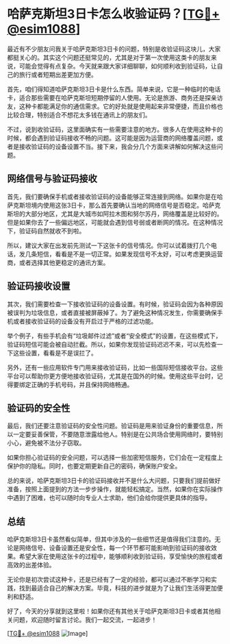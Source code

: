 # 哈萨克斯坦3日卡怎么收验证码？[[TG💪+ @esim1088](https://t.me/s/esim1088)]

最近有不少朋友问我关于哈萨克斯坦3日卡的问题，特别是收验证码这块儿，大家都挺关心的。其实这个问题还挺常见的，尤其是对于第一次使用这类卡的朋友来说，可能会觉得有点复杂。今天就来跟大家详细聊聊，如何顺利收到验证码，让自己的旅行或者短期出差更加方便。

首先，咱们得知道哈萨克斯坦3日卡是什么东西。简单来说，它是一种临时的电话卡，适合那些需要在哈萨克斯坦短期停留的人使用。无论是旅游、商务还是探亲访友，这种卡都能满足你的通信需求。它的好处就是使用起来非常便捷，而且价格也比较合理，特别适合不想花太多钱在通讯上的朋友们。

不过，说到收验证码，这里面确实有一些需要注意的地方。很多人在使用这种卡的时候，都会遇到验证码接收不畅的问题。这可能是因为运营商的网络覆盖问题，或者是接收验证码的设备设置不当。接下来，我会分几个方面来讲解如何解决这些问题。

## 网络信号与验证码接收

首先，我们要确保手机或者接收验证码的设备能够正常连接到网络。如果你是在哈萨克斯坦境内使用这张3日卡，那么首先要确认当地的网络信号是否稳定。哈萨克斯坦的大部分地区，尤其是大城市如阿拉木图和努尔苏丹，网络覆盖是比较好的。但是如果你去了一些偏远地区，可能就会遇到信号弱或者断网的情况。在这种情况下，验证码自然就收不到啦。

所以，建议大家在出发前先测试一下这张卡的信号情况。你可以试着拨打几个电话，发几条短信，看看是不是一切正常。如果发现信号不太好，可以考虑更换运营商，或者选择其他更稳定的通讯方案。

## 验证码接收设置

其次，我们需要检查一下接收验证码的设备设置。有时候，验证码会因为各种原因被误判为垃圾信息，或者直接被屏蔽掉了。为了避免这种情况发生，你需要确保手机或者接收验证码的设备没有开启过于严格的过滤功能。

举个例子，有些手机会有“垃圾邮件过滤”或者“安全模式”的设置，在这些模式下，验证码短信可能会被自动拦截。所以，如果你发现验证码迟迟不来，可以先检查一下这些设置，看看是不是误拦了。

另外，还有一些应用软件专门用来接收验证码，比如一些国际短信接收平台。这些平台可以帮助你更方便地接收验证码，尤其是在国外的时候。使用这些平台时，记得要绑定正确的手机号码，并且保持网络畅通。

## 验证码的安全性

最后，我们还要注意验证码的安全性问题。验证码是用来验证身份的重要信息，所以一定要妥善保管，不要随意泄露给他人。特别是在公共场合使用网络时，要特别小心，避免被不法分子窃取。

如果你担心验证码的安全问题，可以选择一些加密短信服务，它们会在一定程度上保护你的隐私。同时，也要定期更新自己的密码，确保账户安全。

总的来说，哈萨克斯坦3日卡的验证码接收并不是什么大问题，只要我们提前做好准备，按照上面提到的方法一步步操作，就能轻松搞定。当然，如果你在实际操作中遇到了困难，也可以随时向专业人士求助，他们会给你提供更具体的指导。

## 总结

哈萨克斯坦3日卡虽然看似简单，但其中涉及的一些细节还是值得我们注意的。无论是网络信号、设备设置还是安全性，每一个环节都可能影响到验证码的接收效果。希望大家在使用这张卡的过程中，能够顺利收到验证码，享受愉快的旅程或者高效的出差体验。

无论你是初次尝试这种卡，还是已经有了一定的经验，都可以通过不断学习和实践，找到最适合自己的解决方案。毕竟，科技的进步就是为了让我们生活得更加便利和舒适。

好了，今天的分享就到这里啦！如果你还有其他关于哈萨克斯坦3日卡或者其他相关问题，欢迎随时留言讨论。我们一起交流，一起进步！

[[TG💪+ @esim1088](https://t.me/s/esim1088) ![Image](https://i.postimg.cc/4NQfJmqS/Snipaste-2025-05-13-00-14-12.png)]